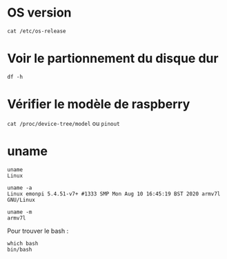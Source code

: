 # OS version
```
cat /etc/os-release
```

# Voir le partionnement du disque dur

```
df -h
```

# Vérifier le modèle de raspberry

`cat /proc/device-tree/model` ou `pinout`

# uname 
```
uname
Linux
```
```
uname -a
Linux emonpi 5.4.51-v7+ #1333 SMP Mon Aug 10 16:45:19 BST 2020 armv7l GNU/Linux
```
```
uname -m
armv7l
```

Pour trouver le bash :

```
which bash
bin/bash
```
